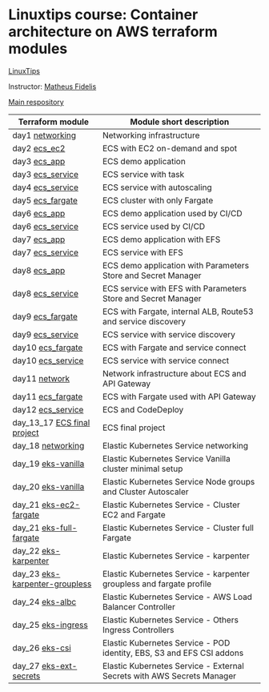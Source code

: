 # Linuxtips course: Container architecture on AWS terraform modules

[LinuxTips](https://linuxtips.io/treinamento/arquitetura-de-containers-na-aws/)

Instructor: [Matheus Fidelis](https://linktr.ee/fidelissauro)

[Main respository](https://github.com/ssorato/linuxtips-aws-container-architecture)

| Terraform module                                                                                                                   | Module short description                                      |
|------------------------------------------------------------------------------------------------------------------------------------|---------------------------------------------------------------|
| day1  [networking](https://github.com/ssorato/linuxtips-aws-container-architecture-tf-modules/tree/day1/README.md)                 | Networking infrastructure                                     |
| day2  [ecs_ec2](https://github.com/ssorato/linuxtips-aws-container-architecture-tf-modules/tree/day2/README.md)                    | ECS with EC2 on-demand and spot                               |
| day3  [ecs_app](https://github.com/ssorato/linuxtips-aws-container-architecture-tf-modules/tree/day3/ecs_app/README.md)            | ECS demo application                                          |
| day3  [ecs_service](https://github.com/ssorato/linuxtips-aws-container-architecture-tf-modules/tree/day3/ecs_service/README.md)    | ECS service with task                                         |
| day4  [ecs_service](https://github.com/ssorato/linuxtips-aws-container-architecture-tf-modules/tree/day4/ecs_service/README.md)    | ECS service with autoscaling                                  |
| day5  [ecs_fargate](https://github.com/ssorato/linuxtips-aws-container-architecture-tf-modules/tree/day5/ecs_fargate/README.md)    | ECS cluster with only Fargate                                 |
| day6  [ecs_app](https://github.com/ssorato/linuxtips-aws-container-architecture-tf-modules/tree/day6/ecs_app/README.md)            | ECS demo application used by CI/CD                            |
| day6  [ecs_service](https://github.com/ssorato/linuxtips-aws-container-architecture-tf-modules/tree/day6/ecs_service/README.md)    | ECS service used by CI/CD                                     |
| day7  [ecs_app](https://github.com/ssorato/linuxtips-aws-container-architecture-tf-modules/tree/day7/ecs_app/README.md)            | ECS demo application with EFS                                 |
| day7  [ecs_service](https://github.com/ssorato/linuxtips-aws-container-architecture-tf-modules/tree/day7/ecs_service/README.md)    | ECS service with EFS                                          |
| day8  [ecs_app](https://github.com/ssorato/linuxtips-aws-container-architecture-tf-modules/tree/day8/ecs_app/README.md)            | ECS demo application with Parameters Store and Secret Manager |
| day8  [ecs_service](https://github.com/ssorato/linuxtips-aws-container-architecture-tf-modules/tree/day8/ecs_service/README.md)    | ECS service with EFS with Parameters Store and Secret Manager |
| day9  [ecs_fargate](https://github.com/ssorato/linuxtips-aws-container-architecture-tf-modules/tree/day9/ecs_fargate/README.md)    | ECS with Fargate, internal ALB, Route53 and service discovery |
| day9  [ecs_service](https://github.com/ssorato/linuxtips-aws-container-architecture-tf-modules/tree/day9/ecs_service/README.md)    | ECS service with service discovery                            |
| day10 [ecs_fargate](https://github.com/ssorato/linuxtips-aws-container-architecture-tf-modules/tree/day10/ecs_fargate/README.md)   | ECS with Fargate and service connect                          |
| day10 [ecs_service](https://github.com/ssorato/linuxtips-aws-container-architecture-tf-modules/tree/day10/ecs_service/README.md)   | ECS service with service connect                              |
| day11 [network](https://github.com/ssorato/linuxtips-aws-container-architecture-tf-modules/tree/day11/network/README.md)           | Network infrastructure about ECS and API Gateway              |
| day11 [ecs_fargate](https://github.com/ssorato/linuxtips-aws-container-architecture-tf-modules/tree/day11/ecs_fargate/README.md)   | ECS with Fargate used with API Gateway                        |
| day12 [ecs_service](https://github.com/ssorato/linuxtips-aws-container-architecture-tf-modules/tree/day12/ecs_service/README.md)   | ECS and CodeDeploy                                            |
| day_13_17 [ECS final project](https://github.com/ssorato/linuxtips-aws-container-architecture-tf-modules/tree/day_13_17/README.md) | ECS final project                                             |
| day_18 [networking](https://github.com/ssorato/linuxtips-aws-container-architecture-tf-modules/tree/day18/networking/README.md)    | Elastic Kubernetes Service networking                         |
| day_19 [eks-vanilla](https://github.com/ssorato/linuxtips-aws-container-architecture-tf-modules/tree/day19/eks-vanilla/README.md)  | Elastic Kubernetes Service Vanilla cluster minimal setup      |
| day_20 [eks-vanilla](https://github.com/ssorato/linuxtips-aws-container-architecture-tf-modules/tree/day20/eks-vanilla/README.md)  | Elastic Kubernetes Service Node groups and Cluster Autoscaler |
| day_21 [eks-ec2-fargate](https://github.com/ssorato/linuxtips-aws-container-architecture-tf-modules/tree/day21/eks-ec2-fargate/README.md)   | Elastic Kubernetes Service - Cluster EC2 and Fargate  |
| day_21 [eks-full-fargate](https://github.com/ssorato/linuxtips-aws-container-architecture-tf-modules/tree/day21/eks-full-fargate/README.md) | Elastic Kubernetes Service - Cluster full Fargate     |
| day_22 [eks-karpenter](https://github.com/ssorato/linuxtips-aws-container-architecture-tf-modules/tree/day22/eks-karpenter/README.md) |	Elastic Kubernetes Service - karpenter |
| day_23 [eks-karpenter-groupless](https://github.com/ssorato/linuxtips-aws-container-architecture-tf-modules/tree/day23/eks-karpenter-groupless/README.md) | Elastic Kubernetes Service - karpenter groupless and fargate profile |
| day_24 [eks-albc](https://github.com/ssorato/linuxtips-aws-container-architecture-tf-modules/tree/day24/eks-albc/README.md) | Elastic Kubernetes Service - AWS Load Balancer Controller |
| day_25 [eks-ingress](https://github.com/ssorato/linuxtips-aws-container-architecture-tf-modules/tree/day25/eks-ingress/README.md) | Elastic Kubernetes Service - Others Ingress Controllers |
| day_26 [eks-csi](https://github.com/ssorato/linuxtips-aws-container-architecture-tf-modules/tree/day26/eks-csi/README.md) | Elastic Kubernetes Service - POD identity, EBS, S3 and EFS CSI addons |
| day_27 [eks-ext-secrets](https://github.com/ssorato/linuxtips-aws-container-architecture-tf-modules/tree/day27/eks-ext-secrets/README.md) | Elastic Kubernetes Service - External Secrets with AWS Secrets Manager |
